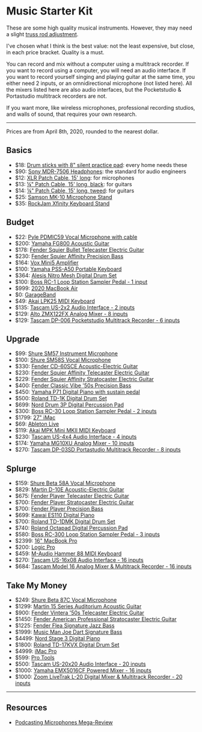 # Music Starter Kit

These are some high quality musical instruments. However, they may need a slight [truss rod adjustment](https://www.youtube.com/channel/UCdr6rJVSSx54ByuY5U2ohTQ "StewMac's guitar repair YouTube channel").

I've chosen what I think is the best value: not the least expensive, but close, in each price bracket. Quality is a must.

You can record and mix without a computer using a multitrack recorder. If you want to record using a computer, you will need an audio interface. If you want to record yourself singing and playing guitar at the same time, you either need 2 inputs, or an omnidirectional microphone (not listed here). All the mixers listed here are also audio interfaces, but the Pocketstudio & Portastudio multitrack recorders are not.

If you want more, like wireless microphones, professional recording studios, and walls of sound, that requires your own research.

---

Prices are from April 8th, 2020, rounded to the nearest dollar.

## Basics
- $18: [Drum sticks with 8" silent practice pad](https://smile.amazon.com/dp/B07W6NXZ15): every home needs these
- $90: [Sony MDR-7506 Headphones](https://smile.amazon.com/dp/B000AJIF4E): the standard for audio engineers
- $12: [XLR Patch Cable, 15' long](https://smile.amazon.com/dp/B00M090FDG): for microphones
- $13: [¼" Patch Cable, 15' long, black](https://smile.amazon.com/dp/B001RXSFME): for guitars
- $14: [¼" Patch Cable, 15' long, tweed](https://smile.amazon.com/dp/B00XQEH5P0): for guitars
- $25: [Samson MK-10 Microphone Stand](https://smile.amazon.com/dp/B003CLIPHO)
- $35: [RockJam Xfinity Keyboard Stand](https://smile.amazon.com/dp/B01B15JPCQ)

## Budget
- $22: [Pyle PDMIC59 Vocal Microphone with cable](https://smile.amazon.com/dp/B01B1JHEX4)
- $200: [Yamaha FG800 Acoustic Guitar](https://smile.amazon.com/dp/B01C92QHLC)
- $178: [Fender Squier Bullet Telecaster Electric Guitar](https://smile.amazon.com/dp/B07TFR8XBR)
- $230: [Fender Squier Affinity Precision Bass](https://smile.amazon.com/dp/B07B6PZG4L)
- $164: [Vox Mini5 Amplifier](https://smile.amazon.com/dp/B00CD2PQKW)
- $100: [Yamaha PSS-A50 Portable Keyboard](https://smile.amazon.com/dp/B07ZKY4J1G)
- $364: [Alesis Nitro Mesh Digital Drum Set](https://smile.amazon.com/dp/B07BW1XJGP)
- $100: [Boss RC-1 Loop Station Sampler Pedal - 1 input](https://smile.amazon.com/dp/B00OB7K46I)
- $999: [2020 MacBook Air](https://www.apple.com/shop/buy-mac/macbook-air)
- $0: [GarageBand](https://www.apple.com/mac/garageband/)
- $49: [Akai LPK25 MIDI Keyboard](https://smile.amazon.com/dp/B002M8GBDI)
- $135: [Tascam US-2x2 Audio Interface - 2 inputs](https://smile.amazon.com/dp/B00MIXF2RS)
- $129: [Alto ZMX122FX Analog Mixer - 8 inputs](https://smile.amazon.com/dp/B004TM31FG)
- $129: [Tascam DP-006 Pocketstudio Multitrack Recorder - 6 inputs](https://smile.amazon.com/dp/B00BEGS5NI)

## Upgrade
- $99: [Shure SM57 Instrument Microphone](https://smile.amazon.com/dp/B000CZ0R3S)
- $100: [Shure SM58S Vocal Microphone](https://smile.amazon.com/dp/B0000AQRSU)
- $330: [Fender CD-60SCE Acoustic-Electric Guitar](https://smile.amazon.com/dp/B07F39CHRZ)
- $230: [Fender Squier Affinity Telecaster Electric Guitar](https://smile.amazon.com/dp/B0002GOE6S)
- $229: [Fender Squier Affinity Stratocaster Electric Guitar](https://smile.amazon.com/dp/B07FYKN2RJ)
- $400: [Fender Classic Vibe '50s Precision Bass](https://smile.amazon.com/dp/B07T7XJXWK)
- $450: [Yamaha P71 Digital Piano with sustain pedal](https://smile.amazon.com/dp/B01LY8OUQW)
- $500: [Roland TD-1K Digital Drum Set](https://smile.amazon.com/dp/B00OZNYIQA)
- $699: [Nord Drum 3P Digital Percussion Pad](https://smile.amazon.com/dp/B01G7EFJ3U)
- $300: [Boss RC-30 Loop Station Sampler Pedal - 2 inputs](https://smile.amazon.com/dp/B004J24YZ2)
- $1799: [27" iMac](https://www.apple.com/shop/buy-mac/imac/27-inch)
- $69: [Ableton Live](https://www.ableton.com/en/shop/live/)
- $119: [Akai MPK Mini MKII MIDI Keyboard](https://smile.amazon.com/dp/B00IJ6QAO2)
- $230: [Tascam US-4x4 Audio Interface - 4 inputs](https://smile.amazon.com/dp/B00MIXF1JW)
- $174: [Yamaha MG10XU Analog Mixer - 10 inputs](https://smile.amazon.com/dp/B076M3PWKC)
- $270: [Tascam DP-03SD Portastudio Multitrack Recorder - 8 inputs](https://smile.amazon.com/dp/B00GGN4NXA)

## Splurge
- $159: [Shure Beta 58A Vocal Microphone](https://smile.amazon.com/dp/B0002BACB4)
- $829: [Martin D-10E Acoustic-Electric Guitar](https://smile.amazon.com/dp/B07MWY9JXR)
- $675: [Fender Player Telecaster Electric Guitar](https://smile.amazon.com/dp/B07V7XZZM3)
- $700: [Fender Player Stratocaster Electric Guitar](https://smile.amazon.com/dp/B07CTX2F5F)
- $700: [Fender Player Precision Bass](https://smile.amazon.com/dp/B07CTW4T7B)
- $699: [Kawai ES110 Digital Piano](https://smile.amazon.com/dp/B01N7WBESD)
- $700: [Roland TD-1DMK Digital Drum Set](https://smile.amazon.com/dp/B07HC2ZMN4)
- $740: [Roland Octapad Digital Percussion Pad](https://smile.amazon.com/dp/B0089KQQNI)
- $580: [Boss RC-300 Loop Station Sampler Pedal - 3 inputs](https://smile.amazon.com/dp/B005P4NVJI)
- $2399: [16" MacBook Pro](https://www.apple.com/shop/buy-mac/macbook-pro/16-inch)
- $200: [Logic Pro](https://www.apple.com/logic-pro/)
- $459: [M-Audio Hammer 88 MIDI Keyboard](https://smile.amazon.com/dp/B0714D3DVN)
- $270: [Tascam US-16x08 Audio Interface - 16 inputs](https://smile.amazon.com/dp/B00MIXF200)
- $684: [Tascam Model 16 Analog Mixer & Multitrack Recorder - 16 inputs](https://smile.amazon.com/dp/B07Y3ZT2QV)

## Take My Money
- $249: [Shure Beta 87C Vocal Microphone](https://smile.amazon.com/dp/B0002DVKZO)
- $1299: [Martin 15 Series Auditorium Acoustic Guitar](https://smile.amazon.com/dp/B003K0IRLQ)
- $900: [Fender Vintera '50s Telecaster Electric Guitar](https://smile.amazon.com/dp/B07SLGVSQC)
- $1450: [Fender American Professional Stratocaster Electric Guitar](https://smile.amazon.com/dp/B01MTN0S02)
- $1225: [Fender Flea Signature Jazz Bass](https://smile.amazon.com/dp/B01HT2FFJ2)
- $1999: [Music Man Joe Dart Signature Bass](https://www.music-man.com/instruments/basses/joe-dart)
- $4499: [Nord Stage 3 Digital Piano](https://smile.amazon.com/dp/B07LGD741N)
- $1800: [Roland TD-17KVX Digital Drum Set](https://smile.amazon.com/dp/B07D1G9G54)
- $4999: [iMac Pro](https://www.apple.com/shop/buy-mac/imac-pro)
- $599: [Pro Tools](https://shop.avid.com/ccrz__ProductDetails?sku=DYNA20000)
- $500: [Tascam US-20x20 Audio Interface - 20 inputs](https://smile.amazon.com/dp/B016R8CQJG)
- $1000: [Yamaha EMX5016CF Powered Mixer - 16 inputs](https://smile.amazon.com/dp/B000YID5IW)
- $1000: [Zoom LiveTrak L-20 Digital Mixer & Multitrack Recorder - 20 inputs](https://smile.amazon.com/dp/B07FKBFK11)

---

## Resources
- [Podcasting Microphones Mega-Review](https://marco.org/podcasting-microphones)
